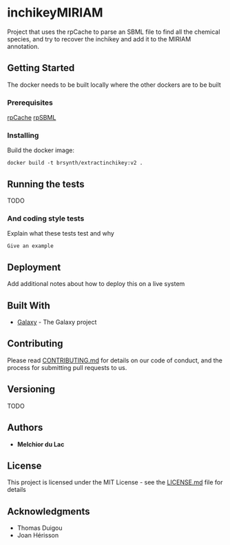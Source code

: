 # inchikeyMIRIAM

Project that uses the rpCache to parse an SBML file to find all the chemical species, and try to recover the inchikey and add it to the MIRIAM annotation.

## Getting Started

The docker needs to be built locally where the other dockers are to be built 

### Prerequisites

[rpCache](https://github.com/Galaxy-SynBioCAD/rpCache)
[rpSBML](https://github.com/Galaxy-SynBioCAD/rpBase)

### Installing

Build the docker image:

```
docker build -t brsynth/extractinchikey:v2 .
```

## Running the tests

TODO

### And coding style tests

Explain what these tests test and why

```
Give an example
```

## Deployment

Add additional notes about how to deploy this on a live system

## Built With

* [Galaxy](https://galaxyproject.org) - The Galaxy project

## Contributing

Please read [CONTRIBUTING.md](https://gist.github.com/PurpleBooth/b24679402957c63ec426) for details on our code of conduct, and the process for submitting pull requests to us.

## Versioning

TODO

## Authors

* **Melchior du Lac** 

## License

This project is licensed under the MIT License - see the [LICENSE.md](LICENSE.md) file for details

## Acknowledgments

* Thomas Duigou
* Joan Hérisson

